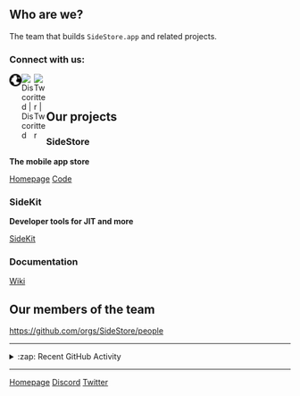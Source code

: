 <!-- 
Docs: How to use GitHub README and actions to auto-generate embedded content.
https://github.com/anuraghazra/github-readme-stats
https://www.youtube.com/watch?v=n6d4KHSKqGk
https://github.com/rahuldkjain/github-profile-readme-generator
 -->

## Who are we?

The team that builds `SideStore.app` and related projects.

### Connect with us:

<!--
[![Website](https://img.shields.io/website?label=sidestore.io&style=for-the-badge&url=https://sidestore.io)](https://sidestore.io)
[![Twitter Follow](https://img.shields.io/twitter/follow/sidestore_io?color=1DA1F2&logo=twitter&style=for-the-badge)](https://twitter.com/intent/follow?original_referer=https%3A%2F%2Fgithub.com%2Fsidestore&screen_name=sidestore)
[![GitHub Followers](https://img.shields.io/github/followers/sidestore?style=for-the-badge)]()
[![GitHub Sponsors](https://img.shields.io/github/sponsors/sidestore?style=for-the-badge
)]() 
-->

[<img align="left" alt="sidestore.io" width="22px" src="https://raw.githubusercontent.com/iconic/open-iconic/master/svg/globe.svg" />][website]
[<img align="left" alt="Discord | Discord" width="22px" src="https://cdn.jsdelivr.net/npm/simple-icons@v3/icons/discord.svg" />][discord]
[<img align="left" alt="Twitter | Twitter" width="22px" src="https://cdn.jsdelivr.net/npm/simple-icons@v3/icons/twitter.svg" />][twitter]

<br />
<br />

## Our projects

### SideStore

__The mobile app store__

[Homepage][website]
[Code][git.sidestore]

### SideKit

__Developer tools for JIT and more__

[SideKit][git.sidekit]

### Documentation

[Wiki][wiki]

## Our members of the team

https://github.com/orgs/SideStore/people

---

<details>
  <summary>:zap: Recent GitHub Activity</summary>

<!--START_SECTION:activity-->
1. 🗣 Commented on [#711](https://github.com/SideStore/SideStore/issues/711) in [SideStore/SideStore](https://github.com/SideStore/SideStore)
2. 🗣 Commented on [#711](https://github.com/SideStore/SideStore/issues/711) in [SideStore/SideStore](https://github.com/SideStore/SideStore)
3. 🗣 Commented on [#711](https://github.com/SideStore/SideStore/issues/711) in [SideStore/SideStore](https://github.com/SideStore/SideStore)
4. 🗣 Commented on [#727](https://github.com/SideStore/SideStore/issues/727) in [SideStore/SideStore](https://github.com/SideStore/SideStore)
5. 🗣 Commented on [#727](https://github.com/SideStore/SideStore/issues/727) in [SideStore/SideStore](https://github.com/SideStore/SideStore)
6. 💪 Opened PR [#727](https://github.com/SideStore/SideStore/pull/727) in [SideStore/SideStore](https://github.com/SideStore/SideStore)
7. 🗣 Commented on [#227](https://github.com/SideStore/SideStore/issues/227) in [SideStore/SideStore](https://github.com/SideStore/SideStore)
8. 🗣 Commented on [#726](https://github.com/SideStore/SideStore/issues/726) in [SideStore/SideStore](https://github.com/SideStore/SideStore)
9. ❗️ Closed issue [#726](https://github.com/SideStore/SideStore/issues/726) in [SideStore/SideStore](https://github.com/SideStore/SideStore)
10. ❗️ Opened issue [#726](https://github.com/SideStore/SideStore/issues/726) in [SideStore/SideStore](https://github.com/SideStore/SideStore)
11. 🗣 Commented on [#725](https://github.com/SideStore/SideStore/issues/725) in [SideStore/SideStore](https://github.com/SideStore/SideStore)
12. 🗣 Commented on [#725](https://github.com/SideStore/SideStore/issues/725) in [SideStore/SideStore](https://github.com/SideStore/SideStore)
13. 🗣 Commented on [#725](https://github.com/SideStore/SideStore/issues/725) in [SideStore/SideStore](https://github.com/SideStore/SideStore)
14. ❗️ Closed issue [#725](https://github.com/SideStore/SideStore/issues/725) in [SideStore/SideStore](https://github.com/SideStore/SideStore)
15. ❗️ Opened issue [#725](https://github.com/SideStore/SideStore/issues/725) in [SideStore/SideStore](https://github.com/SideStore/SideStore)
16. 🗣 Commented on [#706](https://github.com/SideStore/SideStore/issues/706) in [SideStore/SideStore](https://github.com/SideStore/SideStore)
17. 🎉 Merged PR [#58](https://github.com/SideStore/sidestore.github.io/pull/58) in [SideStore/sidestore.github.io](https://github.com/SideStore/sidestore.github.io)
18. 💪 Opened PR [#58](https://github.com/SideStore/sidestore.github.io/pull/58) in [SideStore/sidestore.github.io](https://github.com/SideStore/sidestore.github.io)
19. ❗️ Opened issue [#724](https://github.com/SideStore/SideStore/issues/724) in [SideStore/SideStore](https://github.com/SideStore/SideStore)
20. 🗣 Commented on [#722](https://github.com/SideStore/SideStore/issues/722) in [SideStore/SideStore](https://github.com/SideStore/SideStore)
<!--END_SECTION:activity-->

</details>

---

[Homepage][patreon] [Discord][discord] [Twitter][twitter]

<!--
- [Patreon][patreon]
- [OpenCollective][opencollective]
- [YouTube][youtube]
-->

[website]: https://sidestore.io
[wiki]: https://wiki.sidestore.io
[twitter]: https://twitter.com/sidestore_io
[discord]: https://discord.gg/sidestore-949183273383395328
[youtube]: https://youtube.com/TODO
[patreon]: https://www.patreon.com/SideStore
[opencollective]: https://opencollective.com/TODO
[git.sidestore]: https://github.com/SideStore/SideStore/
[git.sidekit]: https://github.com/SideStore/SideKit

